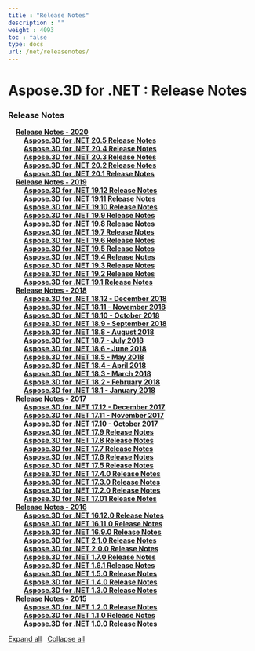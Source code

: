 ```yaml
---
title : "Release Notes" 
description : "" 
weight : 4093 
toc : false
type: docs
url: /net/releasenotes/
---
```


# Aspose.3D for .NET : Release Notes


### Release Notes

&nbsp;&nbsp;&nbsp;&nbsp;[**Release Notes - 2020**](https://docs2.aspose.com/3d/net/releasenotes/2020/)    
&nbsp;&nbsp;&nbsp;&nbsp;&nbsp;&nbsp;&nbsp;&nbsp;[**Aspose.3D for .NET 20.5 Release Notes**](https://docs2.aspose.com/3d/net/releasenotes/2020/aspose.3d+for+.net+20.5+release+notes)    
&nbsp;&nbsp;&nbsp;&nbsp;&nbsp;&nbsp;&nbsp;&nbsp;[**Aspose.3D for .NET 20.4 Release Notes**](https://docs2.aspose.com/3d/net/releasenotes/2020/aspose.3d+for+.net+20.4+release+notes)    
&nbsp;&nbsp;&nbsp;&nbsp;&nbsp;&nbsp;&nbsp;&nbsp;[**Aspose.3D for .NET 20.3 Release Notes**](https://docs2.aspose.com/3d/net/releasenotes/2020/aspose.3d+for+.net+20.3+release+notes)    
&nbsp;&nbsp;&nbsp;&nbsp;&nbsp;&nbsp;&nbsp;&nbsp;[**Aspose.3D for .NET 20.2 Release Notes**](https://docs2.aspose.com/3d/net/releasenotes/2020/aspose.3d+for+.net+20.2+release+notes)    
&nbsp;&nbsp;&nbsp;&nbsp;&nbsp;&nbsp;&nbsp;&nbsp;[**Aspose.3D for .NET 20.1 Release Notes**](https://docs2.aspose.com/3d/net/releasenotes/2020/aspose.3d+for+.net+20.1+release+notes)    
&nbsp;&nbsp;&nbsp;&nbsp;[**Release Notes - 2019**](https://docs2.aspose.com/3d/net/releasenotes/2019/)    
&nbsp;&nbsp;&nbsp;&nbsp;&nbsp;&nbsp;&nbsp;&nbsp;[**Aspose.3D for .NET 19.12 Release Notes**](https://docs2.aspose.com/3d/net/releasenotes/2019/aspose.3d+for+.net+19.12+release+notes)    
&nbsp;&nbsp;&nbsp;&nbsp;&nbsp;&nbsp;&nbsp;&nbsp;[**Aspose.3D for .NET 19.11 Release Notes**](https://docs2.aspose.com/3d/net/releasenotes/2019/aspose.3d+for+.net+19.11+release+notes)    
&nbsp;&nbsp;&nbsp;&nbsp;&nbsp;&nbsp;&nbsp;&nbsp;[**Aspose.3D for .NET 19.10 Release Notes**](https://docs2.aspose.com/3d/net/releasenotes/2019/aspose.3d+for+.net+19.10+release+notes)    
&nbsp;&nbsp;&nbsp;&nbsp;&nbsp;&nbsp;&nbsp;&nbsp;[**Aspose.3D for .NET 19.9 Release Notes**](https://docs2.aspose.com/3d/net/releasenotes/2019/aspose.3d+for+.net+19.9+release+notes)    
&nbsp;&nbsp;&nbsp;&nbsp;&nbsp;&nbsp;&nbsp;&nbsp;[**Aspose.3D for .NET 19.8 Release Notes**](https://docs2.aspose.com/3d/net/releasenotes/2019/aspose.3d+for+.net+19.8+release+notes)    
&nbsp;&nbsp;&nbsp;&nbsp;&nbsp;&nbsp;&nbsp;&nbsp;[**Aspose.3D for .NET 19.7 Release Notes**](https://docs2.aspose.com/3d/net/releasenotes/2019/aspose.3d+for+.net+19.7+release+notes)    
&nbsp;&nbsp;&nbsp;&nbsp;&nbsp;&nbsp;&nbsp;&nbsp;[**Aspose.3D for .NET 19.6 Release Notes**](https://docs2.aspose.com/3d/net/releasenotes/2019/aspose.3d+for+.net+19.6+release+notes)    
&nbsp;&nbsp;&nbsp;&nbsp;&nbsp;&nbsp;&nbsp;&nbsp;[**Aspose.3D for .NET 19.5 Release Notes**](https://docs2.aspose.com/3d/net/releasenotes/2019/aspose.3d+for+.net+19.5+release+notes)    
&nbsp;&nbsp;&nbsp;&nbsp;&nbsp;&nbsp;&nbsp;&nbsp;[**Aspose.3D for .NET 19.4 Release Notes**](https://docs2.aspose.com/3d/net/releasenotes/2019/aspose.3d+for+.net+19.4+release+notes)    
&nbsp;&nbsp;&nbsp;&nbsp;&nbsp;&nbsp;&nbsp;&nbsp;[**Aspose.3D for .NET 19.3 Release Notes**](https://docs2.aspose.com/3d/net/releasenotes/2019/aspose.3d+for+.net+19.3+release+notes)    
&nbsp;&nbsp;&nbsp;&nbsp;&nbsp;&nbsp;&nbsp;&nbsp;[**Aspose.3D for .NET 19.2 Release Notes**](https://docs2.aspose.com/3d/net/releasenotes/2019/aspose.3d+for+.net+19.2+release+notes)    
&nbsp;&nbsp;&nbsp;&nbsp;&nbsp;&nbsp;&nbsp;&nbsp;[**Aspose.3D for .NET 19.1 Release Notes**](https://docs2.aspose.com/3d/net/releasenotes/2019/aspose.3d+for+.net+19.1+release+notes)    
&nbsp;&nbsp;&nbsp;&nbsp;[**Release Notes - 2018**](https://docs2.aspose.com/3d/net/releasenotes/2018/)    
&nbsp;&nbsp;&nbsp;&nbsp;&nbsp;&nbsp;&nbsp;&nbsp;[**Aspose.3D for .NET 18.12 - December 2018**](https://docs2.aspose.com/3d/net/releasenotes/2018/aspose.3d+for+.net+18.12+-+december+2018)    
&nbsp;&nbsp;&nbsp;&nbsp;&nbsp;&nbsp;&nbsp;&nbsp;[**Aspose.3D for .NET 18.11 - November 2018**](https://docs2.aspose.com/3d/net/releasenotes/2018/aspose.3d+for+.net+18.11+-+november+2018)    
&nbsp;&nbsp;&nbsp;&nbsp;&nbsp;&nbsp;&nbsp;&nbsp;[**Aspose.3D for .NET 18.10 - October 2018**](https://docs2.aspose.com/3d/net/releasenotes/2018/aspose.3d+for+.net+18.10+-+october+2018)    
&nbsp;&nbsp;&nbsp;&nbsp;&nbsp;&nbsp;&nbsp;&nbsp;[**Aspose.3D for .NET 18.9 - September 2018**](https://docs2.aspose.com/3d/net/releasenotes/2018/aspose.3d+for+.net+18.9+-+september+2018)    
&nbsp;&nbsp;&nbsp;&nbsp;&nbsp;&nbsp;&nbsp;&nbsp;[**Aspose.3D for .NET 18.8 - August 2018**](https://docs2.aspose.com/3d/net/releasenotes/2018/aspose.3d+for+.net+18.8+-+august+2018)    
&nbsp;&nbsp;&nbsp;&nbsp;&nbsp;&nbsp;&nbsp;&nbsp;[**Aspose.3D for .NET 18.7 - July 2018**](https://docs2.aspose.com/3d/net/releasenotes/2018/aspose.3d+for+.net+18.7+-+july+2018)    
&nbsp;&nbsp;&nbsp;&nbsp;&nbsp;&nbsp;&nbsp;&nbsp;[**Aspose.3D for .NET 18.6 - June 2018**](https://docs2.aspose.com/3d/net/releasenotes/2018/aspose.3d+for+.net+18.6+-+june+2018)    
&nbsp;&nbsp;&nbsp;&nbsp;&nbsp;&nbsp;&nbsp;&nbsp;[**Aspose.3D for .NET 18.5 - May 2018**](https://docs2.aspose.com/3d/net/releasenotes/2018/aspose.3d+for+.net+18.5+-+may+2018)    
&nbsp;&nbsp;&nbsp;&nbsp;&nbsp;&nbsp;&nbsp;&nbsp;[**Aspose.3D for .NET 18.4 - April 2018**](https://docs2.aspose.com/3d/net/releasenotes/2018/aspose.3d+for+.net+18.4+-+april+2018)    
&nbsp;&nbsp;&nbsp;&nbsp;&nbsp;&nbsp;&nbsp;&nbsp;[**Aspose.3D for .NET 18.3 - March 2018**](https://docs2.aspose.com/3d/net/releasenotes/2018/aspose.3d+for+.net+18.3+-+march+2018)    
&nbsp;&nbsp;&nbsp;&nbsp;&nbsp;&nbsp;&nbsp;&nbsp;[**Aspose.3D for .NET 18.2 - February 2018**](https://docs2.aspose.com/3d/net/releasenotes/2018/aspose.3d+for+.net+18.2+-+february+2018)    
&nbsp;&nbsp;&nbsp;&nbsp;&nbsp;&nbsp;&nbsp;&nbsp;[**Aspose.3D for .NET 18.1 - January 2018**](https://docs2.aspose.com/3d/net/releasenotes/2018/aspose.3d+for+.net+18.1+-+january+2018)    
&nbsp;&nbsp;&nbsp;&nbsp;[**Release Notes - 2017**](https://docs2.aspose.com/3d/net/releasenotes/2017/)    
&nbsp;&nbsp;&nbsp;&nbsp;&nbsp;&nbsp;&nbsp;&nbsp;[**Aspose.3D for .NET 17.12 - December 2017**](https://docs2.aspose.com/3d/net/releasenotes/2017/aspose.3d+for+.net+17.12+-+december+2017)    
&nbsp;&nbsp;&nbsp;&nbsp;&nbsp;&nbsp;&nbsp;&nbsp;[**Aspose.3D for .NET 17.11 - November 2017**](https://docs2.aspose.com/3d/net/releasenotes/2017/aspose.3d+for+.net+17.11+-+november+2017)    
&nbsp;&nbsp;&nbsp;&nbsp;&nbsp;&nbsp;&nbsp;&nbsp;[**Aspose.3D for .NET 17.10 - October 2017**](https://docs2.aspose.com/3d/net/releasenotes/2017/aspose.3d+for+.net+17.10+-+october+2017)    
&nbsp;&nbsp;&nbsp;&nbsp;&nbsp;&nbsp;&nbsp;&nbsp;[**Aspose.3D for .NET 17.9 Release Notes**](https://docs2.aspose.com/3d/net/releasenotes/2017/aspose.3d+for+.net+17.9+release+notes)    
&nbsp;&nbsp;&nbsp;&nbsp;&nbsp;&nbsp;&nbsp;&nbsp;[**Aspose.3D for .NET 17.8 Release Notes**](https://docs2.aspose.com/3d/net/releasenotes/2017/aspose.3d+for+.net+17.8+release+notes)    
&nbsp;&nbsp;&nbsp;&nbsp;&nbsp;&nbsp;&nbsp;&nbsp;[**Aspose.3D for .NET 17.7 Release Notes**](https://docs2.aspose.com/3d/net/releasenotes/2017/aspose.3d+for+.net+17.7+release+notes)    
&nbsp;&nbsp;&nbsp;&nbsp;&nbsp;&nbsp;&nbsp;&nbsp;[**Aspose.3D for .NET 17.6 Release Notes**](https://docs2.aspose.com/3d/net/releasenotes/2017/aspose.3d+for+.net+17.6+release+notes)    
&nbsp;&nbsp;&nbsp;&nbsp;&nbsp;&nbsp;&nbsp;&nbsp;[**Aspose.3D for .NET 17.5 Release Notes**](https://docs2.aspose.com/3d/net/releasenotes/2017/aspose.3d+for+.net+17.5+release+notes)    
&nbsp;&nbsp;&nbsp;&nbsp;&nbsp;&nbsp;&nbsp;&nbsp;[**Aspose.3D for .NET 17.4.0 Release Notes**](https://docs2.aspose.com/3d/net/releasenotes/2017/aspose.3d+for+.net+17.4.0+release+notes)    
&nbsp;&nbsp;&nbsp;&nbsp;&nbsp;&nbsp;&nbsp;&nbsp;[**Aspose.3D for .NET 17.3.0 Release Notes**](https://docs2.aspose.com/3d/net/releasenotes/2017/aspose.3d+for+.net+17.3.0+release+notes)    
&nbsp;&nbsp;&nbsp;&nbsp;&nbsp;&nbsp;&nbsp;&nbsp;[**Aspose.3D for .NET 17.2.0 Release Notes**](https://docs2.aspose.com/3d/net/releasenotes/2017/aspose.3d+for+.net+17.2.0+release+notes)    
&nbsp;&nbsp;&nbsp;&nbsp;&nbsp;&nbsp;&nbsp;&nbsp;[**Aspose.3D for .NET 17.01 Release Notes**](https://docs2.aspose.com/3d/net/releasenotes/2017/aspose.3d+for+.net+17.01+release+notes)    
&nbsp;&nbsp;&nbsp;&nbsp;[**Release Notes - 2016**](https://docs2.aspose.com/3d/net/releasenotes/2016/)    
&nbsp;&nbsp;&nbsp;&nbsp;&nbsp;&nbsp;&nbsp;&nbsp;[**Aspose.3D for .NET 16.12.0 Release Notes**](https://docs2.aspose.com/3d/net/releasenotes/2016/aspose.3d+for+.net+16.12.0+release+notes)    
&nbsp;&nbsp;&nbsp;&nbsp;&nbsp;&nbsp;&nbsp;&nbsp;[**Aspose.3D for .NET 16.11.0 Release Notes**](https://docs2.aspose.com/3d/net/releasenotes/2016/aspose.3d+for+.net+16.11.0+release+notes)    
&nbsp;&nbsp;&nbsp;&nbsp;&nbsp;&nbsp;&nbsp;&nbsp;[**Aspose.3D for .NET 16.9.0 Release Notes**](https://docs2.aspose.com/3d/net/releasenotes/2016/aspose.3d+for+.net+16.9.0+release+notes)    
&nbsp;&nbsp;&nbsp;&nbsp;&nbsp;&nbsp;&nbsp;&nbsp;[**Aspose.3D for .NET 2.1.0 Release Notes**](https://docs2.aspose.com/3d/net/releasenotes/2016/aspose.3d+for+.net+2.1.0+release+notes)    
&nbsp;&nbsp;&nbsp;&nbsp;&nbsp;&nbsp;&nbsp;&nbsp;[**Aspose.3D for .NET 2.0.0 Release Notes**](https://docs2.aspose.com/3d/net/releasenotes/2016/aspose.3d+for+.net+2.0.0+release+notes)    
&nbsp;&nbsp;&nbsp;&nbsp;&nbsp;&nbsp;&nbsp;&nbsp;[**Aspose.3D for .NET 1.7.0 Release Notes**](https://docs2.aspose.com/3d/net/releasenotes/2016/aspose.3d+for+.net+1.7.0+release+notes)    
&nbsp;&nbsp;&nbsp;&nbsp;&nbsp;&nbsp;&nbsp;&nbsp;[**Aspose.3D for .NET 1.6.1 Release Notes**](https://docs2.aspose.com/3d/net/releasenotes/2016/aspose.3d+for+.net+1.6.1+release+notes)    
&nbsp;&nbsp;&nbsp;&nbsp;&nbsp;&nbsp;&nbsp;&nbsp;[**Aspose.3D for .NET 1.5.0 Release Notes**](https://docs2.aspose.com/3d/net/releasenotes/2016/aspose.3d+for+.net+1.5.0+release+notes)    
&nbsp;&nbsp;&nbsp;&nbsp;&nbsp;&nbsp;&nbsp;&nbsp;[**Aspose.3D for .NET 1.4.0 Release Notes**](https://docs2.aspose.com/3d/net/releasenotes/2016/aspose.3d+for+.net+1.4.0+release+notes)    
&nbsp;&nbsp;&nbsp;&nbsp;&nbsp;&nbsp;&nbsp;&nbsp;[**Aspose.3D for .NET 1.3.0 Release Notes**](https://docs2.aspose.com/3d/net/releasenotes/2016/aspose.3d+for+.net+1.3.0+release+notes)    
&nbsp;&nbsp;&nbsp;&nbsp;[**Release Notes - 2015**](https://docs2.aspose.com/3d/net/releasenotes/2015/)    
&nbsp;&nbsp;&nbsp;&nbsp;&nbsp;&nbsp;&nbsp;&nbsp;[**Aspose.3D for .NET 1.2.0 Release Notes**](https://docs2.aspose.com/3d/net/releasenotes/2015/aspose.3d+for+.net+1.2.0+release+notes)    
&nbsp;&nbsp;&nbsp;&nbsp;&nbsp;&nbsp;&nbsp;&nbsp;[**Aspose.3D for .NET 1.1.0 Release Notes**](https://docs2.aspose.com/3d/net/releasenotes/2015/aspose.3d+for+.net+1.1.0+release+notes)    
&nbsp;&nbsp;&nbsp;&nbsp;&nbsp;&nbsp;&nbsp;&nbsp;[**Aspose.3D for .NET 1.0.0 Release Notes**](https://docs2.aspose.com/3d/net/releasenotes/2015/aspose.3d+for+.net+1.0.0+release+notes)    

[Expand all](#)   [Collapse all](#)

           

